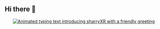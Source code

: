 ## Hi there 👋
<div style="text-align: center;">
    <a href="https://git.io/typing-svg">
        <img src="https://readme-typing-svg.herokuapp.com?font=Parkinsans&weight=600&size=35&pause=1000&color=27F7F5&background=FFFFFF¢er=true&vCenter=true&width=600&height=100&lines=Hey+there%21+I%27m+sharryXR%21+%F0%9F%98%BA;So+excited+to+meet+you%21+%E2%9C%A8;Let%27s+make+cool+stuff%21+%F0%9F%92%96" alt="Animated typing text introducing sharryXR with a friendly greeting" />
    </a>
</div>

<!--
**sharryXR/sharryXR** is a ✨ _special_ ✨ repository because its `README.md` (this file) appears on your GitHub profile.

Here are some ideas to get you started:

- 🔭 I’m currently working on ...
- 🌱 I’m currently learning ...
- 👯 I’m looking to collaborate on ...
- 🤔 I’m looking for help with ...
- 💬 Ask me about ...
- 📫 How to reach me: ...
- 😄 Pronouns: ...
- ⚡ Fun fact: ...
-->
